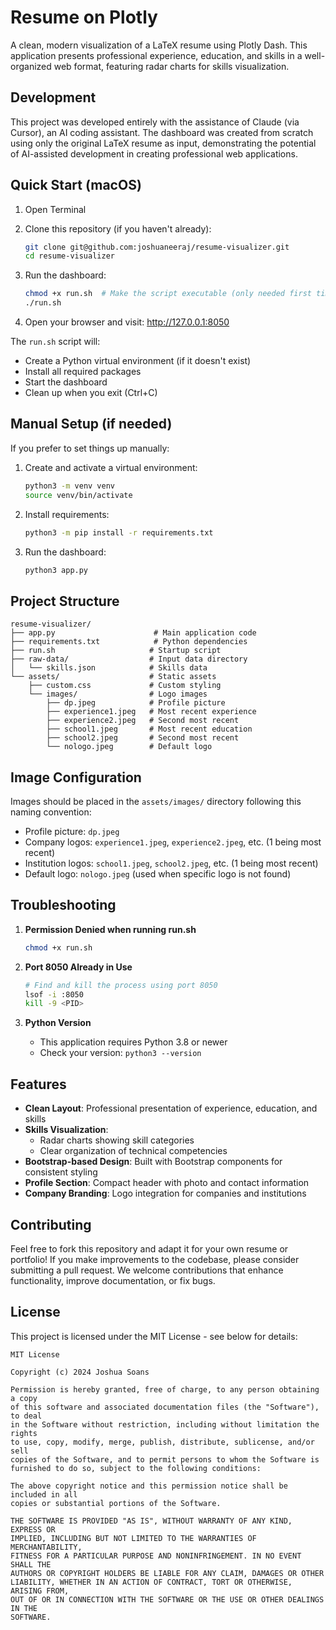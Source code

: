 # Resume on Plotly

A clean, modern visualization of a LaTeX resume using Plotly Dash. This application presents professional experience, education, and skills in a well-organized web format, featuring radar charts for skills visualization.

## Development

This project was developed entirely with the assistance of Claude (via Cursor), an AI coding assistant. The dashboard was created from scratch using only the original LaTeX resume as input, demonstrating the potential of AI-assisted development in creating professional web applications.

## Quick Start (macOS)

1. Open Terminal
2. Clone this repository (if you haven't already):
   ```bash
   git clone git@github.com:joshuaneeraj/resume-visualizer.git
   cd resume-visualizer
   ```

3. Run the dashboard:
   ```bash
   chmod +x run.sh  # Make the script executable (only needed first time)
   ./run.sh
   ```

4. Open your browser and visit: http://127.0.0.1:8050

The `run.sh` script will:
- Create a Python virtual environment (if it doesn't exist)
- Install all required packages
- Start the dashboard
- Clean up when you exit (Ctrl+C)

## Manual Setup (if needed)

If you prefer to set things up manually:

1. Create and activate a virtual environment:
   ```bash
   python3 -m venv venv
   source venv/bin/activate
   ```

2. Install requirements:
   ```bash
   python3 -m pip install -r requirements.txt
   ```

3. Run the dashboard:
   ```bash
   python3 app.py
   ```

## Project Structure

```
resume-visualizer/
├── app.py                      # Main application code
├── requirements.txt            # Python dependencies
├── run.sh                     # Startup script
├── raw-data/                  # Input data directory
│   └── skills.json            # Skills data
└── assets/                    # Static assets
    ├── custom.css             # Custom styling
    └── images/                # Logo images
        ├── dp.jpeg            # Profile picture
        ├── experience1.jpeg   # Most recent experience
        ├── experience2.jpeg   # Second most recent
        ├── school1.jpeg       # Most recent education
        ├── school2.jpeg       # Second most recent
        └── nologo.jpeg        # Default logo
```

## Image Configuration

Images should be placed in the `assets/images/` directory following this naming convention:
- Profile picture: `dp.jpeg`
- Company logos: `experience1.jpeg`, `experience2.jpeg`, etc. (1 being most recent)
- Institution logos: `school1.jpeg`, `school2.jpeg`, etc. (1 being most recent)
- Default logo: `nologo.jpeg` (used when specific logo is not found)

## Troubleshooting

1. **Permission Denied when running run.sh**
   ```bash
   chmod +x run.sh
   ```

2. **Port 8050 Already in Use**
   ```bash
   # Find and kill the process using port 8050
   lsof -i :8050
   kill -9 <PID>
   ```

3. **Python Version**
   - This application requires Python 3.8 or newer
   - Check your version: `python3 --version`

## Features

- **Clean Layout**: Professional presentation of experience, education, and skills
- **Skills Visualization**: 
  - Radar charts showing skill categories
  - Clear organization of technical competencies
- **Bootstrap-based Design**: Built with Bootstrap components for consistent styling
- **Profile Section**: Compact header with photo and contact information
- **Company Branding**: Logo integration for companies and institutions

## Contributing

Feel free to fork this repository and adapt it for your own resume or portfolio! If you make improvements to the codebase, please consider submitting a pull request. We welcome contributions that enhance functionality, improve documentation, or fix bugs.

## License

This project is licensed under the MIT License - see below for details:

```
MIT License

Copyright (c) 2024 Joshua Soans

Permission is hereby granted, free of charge, to any person obtaining a copy
of this software and associated documentation files (the "Software"), to deal
in the Software without restriction, including without limitation the rights
to use, copy, modify, merge, publish, distribute, sublicense, and/or sell
copies of the Software, and to permit persons to whom the Software is
furnished to do so, subject to the following conditions:

The above copyright notice and this permission notice shall be included in all
copies or substantial portions of the Software.

THE SOFTWARE IS PROVIDED "AS IS", WITHOUT WARRANTY OF ANY KIND, EXPRESS OR
IMPLIED, INCLUDING BUT NOT LIMITED TO THE WARRANTIES OF MERCHANTABILITY,
FITNESS FOR A PARTICULAR PURPOSE AND NONINFRINGEMENT. IN NO EVENT SHALL THE
AUTHORS OR COPYRIGHT HOLDERS BE LIABLE FOR ANY CLAIM, DAMAGES OR OTHER
LIABILITY, WHETHER IN AN ACTION OF CONTRACT, TORT OR OTHERWISE, ARISING FROM,
OUT OF OR IN CONNECTION WITH THE SOFTWARE OR THE USE OR OTHER DEALINGS IN THE
SOFTWARE.
``` 